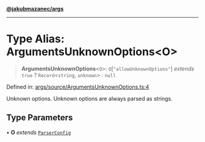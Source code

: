 [**@jakubmazanec/args**](../README.md)

---

# Type Alias: ArgumentsUnknownOptions\<O\>

> **ArgumentsUnknownOptions**\<`O`\>: `O`\[`"allowUnknownOptions"`\] _extends_ `true` ?
> `Record`\<`string`, `unknown`\> : `null`

Defined in:
[args/source/ArgumentsUnknownOptions.ts:4](https://github.com/jakubmazanec/tools/blob/412167e80a7675933e43d5220a19d05130301e2d/packages/args/source/ArgumentsUnknownOptions.ts#L4)

Unknown options. Unknown options are always parsed as strings.

## Type Parameters

• **O** _extends_ [`ParserConfig`](ParserConfig.md)
